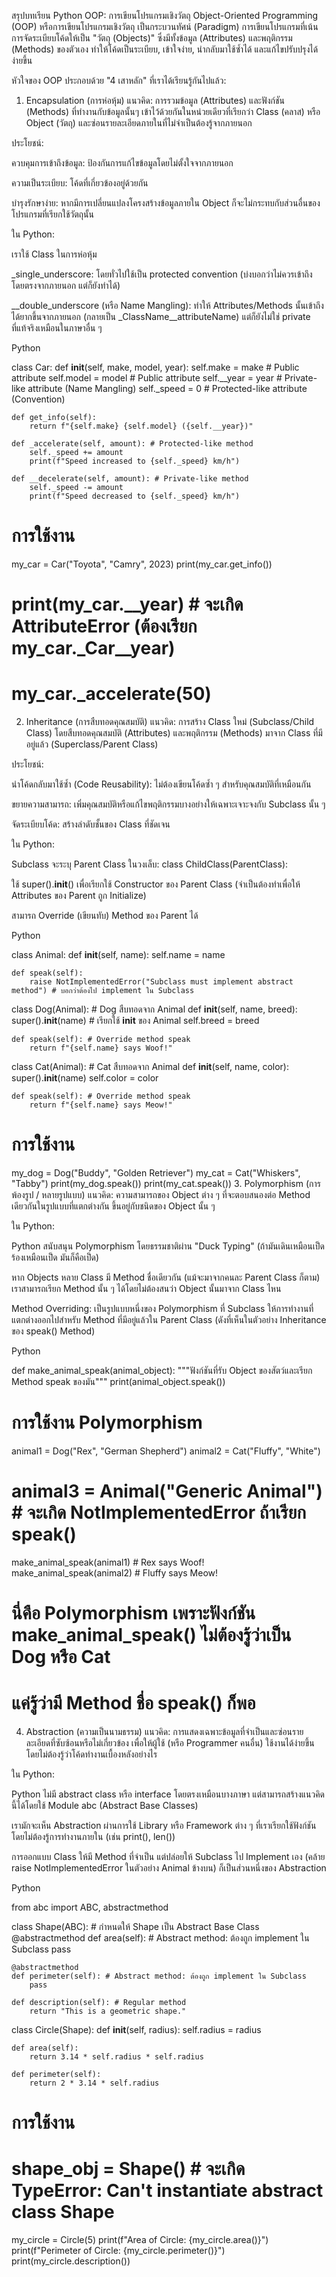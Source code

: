 สรุปบทเรียน Python OOP: การเขียนโปรแกรมเชิงวัตถุ
Object-Oriented Programming (OOP) หรือการเขียนโปรแกรมเชิงวัตถุ เป็นกระบวนทัศน์ (Paradigm) การเขียนโปรแกรมที่เน้นการจัดระเบียบโค้ดให้เป็น "วัตถุ (Objects)" ซึ่งมีทั้งข้อมูล (Attributes) และพฤติกรรม (Methods) ของตัวเอง ทำให้โค้ดเป็นระเบียบ, เข้าใจง่าย, นำกลับมาใช้ซ้ำได้ และแก้ไขปรับปรุงได้ง่ายขึ้น

หัวใจของ OOP ประกอบด้วย "4 เสาหลัก" ที่เราได้เรียนรู้กันไปแล้ว:

1. Encapsulation (การห่อหุ้ม)
แนวคิด: การรวมข้อมูล (Attributes) และฟังก์ชัน (Methods) ที่ทำงานกับข้อมูลนั้นๆ เข้าไว้ด้วยกันในหน่วยเดียวที่เรียกว่า Class (คลาส) หรือ Object (วัตถุ) และซ่อนรายละเอียดภายในที่ไม่จำเป็นต้องรู้จากภายนอก

ประโยชน์:

ควบคุมการเข้าถึงข้อมูล: ป้องกันการแก้ไขข้อมูลโดยไม่ตั้งใจจากภายนอก

ความเป็นระเบียบ: โค้ดที่เกี่ยวข้องอยู่ด้วยกัน

บำรุงรักษาง่าย: หากมีการเปลี่ยนแปลงโครงสร้างข้อมูลภายใน Object ก็จะไม่กระทบกับส่วนอื่นของโปรแกรมที่เรียกใช้วัตถุนั้น

ใน Python:

เราใช้ Class ในการห่อหุ้ม

_single_underscore: โดยทั่วไปใช้เป็น protected convention (บ่งบอกว่าไม่ควรเข้าถึงโดยตรงจากภายนอก แต่ก็ยังทำได้)

__double_underscore (หรือ Name Mangling): ทำให้ Attributes/Methods นั้นเข้าถึงได้ยากขึ้นจากภายนอก (กลายเป็น _ClassName__attributeName) แต่ก็ยังไม่ใช่ private ที่แท้จริงเหมือนในภาษาอื่น ๆ

Python

class Car:
    def __init__(self, make, model, year):
        self.make = make         # Public attribute
        self.model = model       # Public attribute
        self.__year = year       # Private-like attribute (Name Mangling)
        self._speed = 0          # Protected-like attribute (Convention)

    def get_info(self):
        return f"{self.make} {self.model} ({self.__year})"

    def _accelerate(self, amount): # Protected-like method
        self._speed += amount
        print(f"Speed increased to {self._speed} km/h")

    def __decelerate(self, amount): # Private-like method
        self._speed -= amount
        print(f"Speed decreased to {self._speed} km/h")

# การใช้งาน
my_car = Car("Toyota", "Camry", 2023)
print(my_car.get_info())
# print(my_car.__year) # จะเกิด AttributeError (ต้องเรียก my_car._Car__year)
# my_car._accelerate(50)
2. Inheritance (การสืบทอดคุณสมบัติ)
แนวคิด: การสร้าง Class ใหม่ (Subclass/Child Class) โดยสืบทอดคุณสมบัติ (Attributes) และพฤติกรรม (Methods) มาจาก Class ที่มีอยู่แล้ว (Superclass/Parent Class)

ประโยชน์:

นำโค้ดกลับมาใช้ซ้ำ (Code Reusability): ไม่ต้องเขียนโค้ดซ้ำ ๆ สำหรับคุณสมบัติที่เหมือนกัน

ขยายความสามารถ: เพิ่มคุณสมบัติหรือแก้ไขพฤติกรรมบางอย่างให้เฉพาะเจาะจงกับ Subclass นั้น ๆ

จัดระเบียบโค้ด: สร้างลำดับชั้นของ Class ที่ชัดเจน

ใน Python:

Subclass จะระบุ Parent Class ในวงเล็บ: class ChildClass(ParentClass):

ใช้ super().__init__() เพื่อเรียกใช้ Constructor ของ Parent Class (จำเป็นต้องทำเพื่อให้ Attributes ของ Parent ถูก Initialize)

สามารถ Override (เขียนทับ) Method ของ Parent ได้

Python

class Animal:
    def __init__(self, name):
        self.name = name

    def speak(self):
        raise NotImplementedError("Subclass must implement abstract method") # บอกว่าต้องไป implement ใน Subclass

class Dog(Animal): # Dog สืบทอดจาก Animal
    def __init__(self, name, breed):
        super().__init__(name) # เรียกใช้ __init__ ของ Animal
        self.breed = breed

    def speak(self): # Override method speak
        return f"{self.name} says Woof!"

class Cat(Animal): # Cat สืบทอดจาก Animal
    def __init__(self, name, color):
        super().__init__(name)
        self.color = color

    def speak(self): # Override method speak
        return f"{self.name} says Meow!"

# การใช้งาน
my_dog = Dog("Buddy", "Golden Retriever")
my_cat = Cat("Whiskers", "Tabby")
print(my_dog.speak())
print(my_cat.speak())
3. Polymorphism (การพ้องรูป / หลายรูปแบบ)
แนวคิด: ความสามารถของ Object ต่าง ๆ ที่จะตอบสนองต่อ Method เดียวกันในรูปแบบที่แตกต่างกัน ขึ้นอยู่กับชนิดของ Object นั้น ๆ

ใน Python:

Python สนับสนุน Polymorphism โดยธรรมชาติผ่าน "Duck Typing" (ถ้ามันเดินเหมือนเป็ด ร้องเหมือนเป็ด มันก็คือเป็ด)

หาก Objects หลาย Class มี Method ชื่อเดียวกัน (แม้จะมาจากคนละ Parent Class ก็ตาม) เราสามารถเรียก Method นั้น ๆ ได้โดยไม่ต้องสนว่า Object นั้นมาจาก Class ไหน

Method Overriding: เป็นรูปแบบหนึ่งของ Polymorphism ที่ Subclass ให้การทำงานที่แตกต่างออกไปสำหรับ Method ที่มีอยู่แล้วใน Parent Class (ดังที่เห็นในตัวอย่าง Inheritance ของ speak() Method)

Python

def make_animal_speak(animal_object):
    """ฟังก์ชันที่รับ Object ของสัตว์และเรียก Method speak ของมัน"""
    print(animal_object.speak())

# การใช้งาน Polymorphism
animal1 = Dog("Rex", "German Shepherd")
animal2 = Cat("Fluffy", "White")
# animal3 = Animal("Generic Animal") # จะเกิด NotImplementedError ถ้าเรียก speak()

make_animal_speak(animal1) # Rex says Woof!
make_animal_speak(animal2) # Fluffy says Meow!

# นี่คือ Polymorphism เพราะฟังก์ชัน make_animal_speak() ไม่ต้องรู้ว่าเป็น Dog หรือ Cat
# แค่รู้ว่ามี Method ชื่อ speak() ก็พอ
4. Abstraction (ความเป็นนามธรรม)
แนวคิด: การแสดงเฉพาะข้อมูลที่จำเป็นและซ่อนรายละเอียดที่ซับซ้อนหรือไม่เกี่ยวข้อง เพื่อให้ผู้ใช้ (หรือ Programmer คนอื่น) ใช้งานได้ง่ายขึ้น โดยไม่ต้องรู้ว่าโค้ดทำงานเบื้องหลังอย่างไร

ใน Python:

Python ไม่มี abstract class หรือ interface โดยตรงเหมือนบางภาษา แต่สามารถสร้างแนวคิดนี้ได้โดยใช้ Module abc (Abstract Base Classes)

เรามักจะเห็น Abstraction ผ่านการใช้ Library หรือ Framework ต่าง ๆ ที่เราเรียกใช้ฟังก์ชัน โดยไม่ต้องรู้การทำงานภายใน (เช่น print(), len())

การออกแบบ Class ให้มี Method ที่จำเป็น แต่ปล่อยให้ Subclass ไป Implement เอง (คล้าย raise NotImplementedError ในตัวอย่าง Animal ข้างบน) ก็เป็นส่วนหนึ่งของ Abstraction

Python

from abc import ABC, abstractmethod

class Shape(ABC): # กำหนดให้ Shape เป็น Abstract Base Class
    @abstractmethod
    def area(self): # Abstract method: ต้องถูก implement ใน Subclass
        pass

    @abstractmethod
    def perimeter(self): # Abstract method: ต้องถูก implement ใน Subclass
        pass

    def description(self): # Regular method
        return "This is a geometric shape."

class Circle(Shape):
    def __init__(self, radius):
        self.radius = radius

    def area(self):
        return 3.14 * self.radius * self.radius

    def perimeter(self):
        return 2 * 3.14 * self.radius

# การใช้งาน
# shape_obj = Shape() # จะเกิด TypeError: Can't instantiate abstract class Shape
my_circle = Circle(5)
print(f"Area of Circle: {my_circle.area()}")
print(f"Perimeter of Circle: {my_circle.perimeter()}")
print(my_circle.description())
